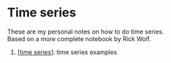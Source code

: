 # Time series

These are my personal notes on how to do time series.   
Based on a more complete notebook by Rick Wolf.    


1. [<a href="https://github.com/trangel/machine_learning/blob/master/time_series/time_series.ipynb">time series</a>]: time series examples

